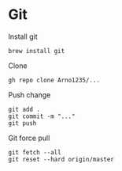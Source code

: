 # Git

Install git

```
brew install git
```

Clone

```
gh repo clone Arno1235/...
```

Push change

```
git add .
git commit -m "..."
git push
```

Git force pull

```
git fetch --all
git reset --hard origin/master
```


